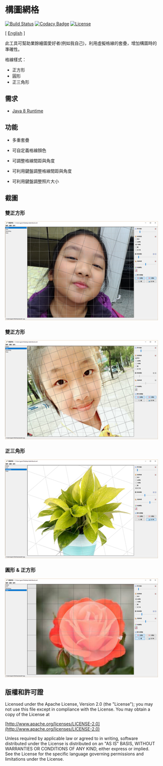 # 構圖網格

[![Build Status](https://travis-ci.org/gazer2kanlin/uia.sketch4j.svg?branch=master)](https://travis-ci.org/gazer2kanlin/uia.sketch4j)
[![Codacy Badge](https://api.codacy.com/project/badge/Grade/21668a9285304eb9b4ceaa829ddd2cd9)](https://www.codacy.com/app/gazer2kanlin/uia-sketch4j?utm_source=github.com&amp;utm_medium=referral&amp;utm_content=gazer2kanlin/uia.sketch&amp;utm_campaign=Badge_Grade)
[![License](https://img.shields.io/github/license/gazer2kanlin/uia.message4j.svg)](LICENSE)

[ [English](http://gazer2kanlin.github.io/uia.sketch4j/readme_en.html) ]

此工具可幫助業餘繪圖愛好者(例如我自己)，利用虛擬格線的套疊，增加構圖時的準確性。

格線樣式：

* 正方形
* 圓形
* 正三角形

## 需求

* [Java 8 Runtime](http://www.oracle.com/technetwork/java/javase/downloads/jre8-downloads-2133155.html)

## 功能

* 多重套疊

* 可自定義格線顏色

* 可調整格線間距與角度

* 可利用鍵盤調整格線間距與角度

* 可利用鍵盤調整照片大小

## 截圖

### 雙正方形
![Sample1](sample1.png)

### 雙正方形
![Sample2](sample2.png)

### 正三角形
![Sample3](sample3.png)

### 圓形 & 正方形
![Sample4](sample4.png)

## 版權和許可證

Licensed under the Apache License, Version 2.0 (the "License");
you may not use this file except in compliance with the License.
You may obtain a copy of the License at

[http://www.apache.org/licenses/LICENSE-2.0](http://www.apache.org/licenses/LICENSE-2.0)

Unless required by applicable law or agreed to in writing, software
distributed under the License is distributed on an "AS IS" BASIS,
WITHOUT WARRANTIES OR CONDITIONS OF ANY KIND, either express or implied.
See the License for the specific language governing permissions and
limitations under the License.

